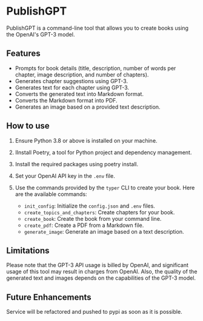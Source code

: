 # PublishGPT

PublishGPT is a command-line tool that allows you to create books using the OpenAI's GPT-3 model.

## Features

* Prompts for book details (title, description, number of words per chapter, image description, and number of chapters).
* Generates chapter suggestions using GPT-3.
* Generates text for each chapter using GPT-3.
* Converts the generated text into Markdown format.
* Converts the Markdown format into PDF.
* Generates an image based on a provided text description.

## How to use

1. Ensure Python 3.8 or above is installed on your machine.
2. IInstall Poetry, a tool for Python project and dependency management.
3. Install the required packages using poetry install.
4. Set your OpenAI API key in the `.env` file.
5. Use the commands provided by the `typer` CLI to create your book. Here are the available commands:

   * `init_config`: Initialize the `config.json` and `.env` files.
   * `create_topics_and_chapters`: Create chapters for your book.
   * `create_book`: Create the book from your command line.
   * `create_pdf`: Create a PDF from a Markdown file.
   * `generate_image`: Generate an image based on a text description.

## Limitations

Please note that the GPT-3 API usage is billed by OpenAI, and significant usage of this tool may result in charges from OpenAI. Also, the quality of the generated text and images depends on the capabilities of the GPT-3 model.

## Future Enhancements

Service will be refactored and pushed to pypi as soon as it is possible.